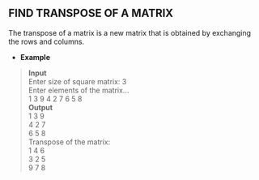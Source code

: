 ## FIND TRANSPOSE OF A MATRIX   

The transpose of a matrix is a new matrix that is obtained by exchanging the rows and columns.

* **Example** 

> **Input**  
> Enter size of square matrix: 3   
> Enter elements of the matrix...   
  1 3 9 4 2 7 6 5 8     
> **Output**   
> 1  3  9    
  4  2  7   
  6  5  8   
> Transpose of the matrix:  
> 1  4  6     
  3  2  5  
  9  7  8  
